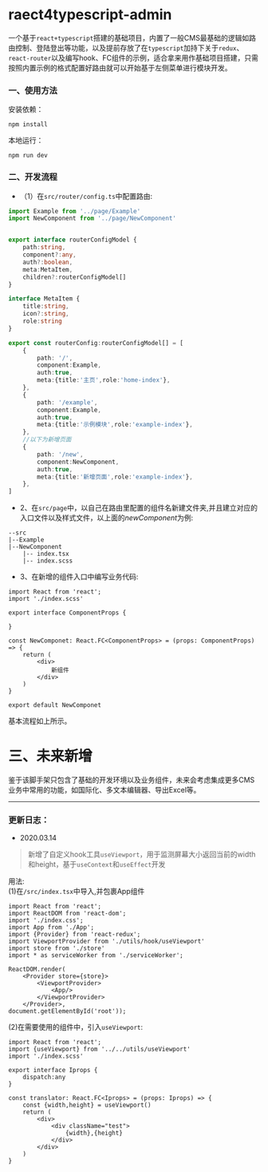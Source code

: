 # raect4typescript-admin
一个基于`react+typescript`搭建的基础项目，内置了一般CMS最基础的逻辑如路由控制、登陆登出等功能，以及提前存放了在`typescript`加持下关于`redux`、`react-router`以及编写hook、FC组件的示例，适合拿来用作基础项目搭建，只需按照内置示例的格式配置好路由就可以开始基于左侧菜单进行模块开发。

### 一、使用方法
安装依赖：
```
npm install
```
本地运行：
```
npm run dev
```

### 二、开发流程
- （1）在`src/router/config.ts`中配置路由:
```typescript
import Example from '../page/Example'
import NewComponent from '../page/NewComponent'


export interface routerConfigModel {
    path:string,
    component?:any,
    auth?:boolean,
    meta:MetaItem,
    children?:routerConfigModel[]
}

interface MetaItem {
    title:string,
    icon?:string,
    role:string
}

export const routerConfig:routerConfigModel[] = [
    {
        path: '/',
        component:Example,
        auth:true,
        meta:{title:'主页',role:'home-index'},
    },
    {
        path: '/example',
        component:Example,
        auth:true,
        meta:{title:'示例模块',role:'example-index'},
    },
    //以下为新增页面
    {
        path: '/new',
        component:NewComponent,
        auth:true,
        meta:{title:'新增页面',role:'example-index'},
    },
]
```

- 2、在`src/page`中，以自己在路由里配置的组件名新建文件夹,并且建立对应的入口文件以及样式文件，以上面的*newComponent*为例:
```
--src
|--Example
|--NewComponent
    |-- index.tsx
    |-- index.scss

```
- 3、在新增的组件入口中编写业务代码:
```tsx
import React from 'react';
import './index.scss'

export interface ComponentProps {

}

const NewComponet: React.FC<ComponentProps> = (props: ComponentProps) => {
    return (
        <div>
            新组件
        </div>
    )
}

export default NewComponet
```

基本流程如上所示。


# 三、未来新增
鉴于该脚手架只包含了基础的开发环境以及业务组件，未来会考虑集成更多CMS业务中常用的功能，如国际化、多文本编辑器、导出Excel等。

---
 
 
### 更新日志：

- 2020.03.14
> 新增了自定义hook工具`useViewport`，用于监测屏幕大小返回当前的width和height，基于`useContext`和`useEffect`开发

用法:  
(1)在`/src/index.tsx`中导入,并包裹App组件
```tsx
import React from 'react';
import ReactDOM from 'react-dom';
import './index.css';
import App from './App';
import {Provider} from 'react-redux';
import ViewportProvider from './utils/hook/useViewport'
import store from './store'
import * as serviceWorker from './serviceWorker';

ReactDOM.render(
    <Provider store={store}>
        <ViewportProvider>
            <App/> 
        </ViewportProvider>
    </Provider>,
document.getElementById('root'));
```
(2)在需要使用的组件中，引入`useViewport`:
```tsx
import React from 'react';
import {useViewport} from '../../utils/useViewport'
import './index.scss'

export interface Iprops {
    dispatch:any
}

const translator: React.FC<Iprops> = (props: Iprops) => {
    const {width,height} = useViewport()
    return (
        <div>
            <div className="test">
                {width},{height}
            </div>
        </div>
    )
}
```
